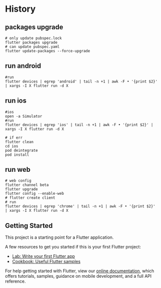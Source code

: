 # History

## packages upgrade
    # only update pubspec.lock
    flutter packages upgrade
    # can update pubspec.yaml
    flutter update-packages --force-upgrade
    
    
## run android
    #run
    flutter devices | egrep 'android' | tail -n +1 | awk -F • '{print $2}' | xargs -I X flutter run -d X
    
    
## run ios
    #ios
    open -a Simulator
    #run
    flutter devices | egrep 'ios' | tail -n +1 | awk -F • '{print $2}' | xargs -I X flutter run -d X
    
    # if err
    flutter clean
    cd ios
    pod deintegrate
    pod install
    
## run web
    # web config
    flutter channel beta
    flutter upgrade
    flutter config --enable-web
    # flutter create client
    # run
    flutter devices | egrep 'chrome' | tail -n +1 | awk -F • '{print $2}' | xargs -I X flutter run -d X

 
## Getting Started

This project is a starting point for a Flutter application.

A few resources to get you started if this is your first Flutter project:

- [Lab: Write your first Flutter app](https://flutter.dev/docs/get-started/codelab)
- [Cookbook: Useful Flutter samples](https://flutter.dev/docs/cookbook)

For help getting started with Flutter, view our
[online documentation](https://flutter.dev/docs), which offers tutorials,
samples, guidance on mobile development, and a full API reference.
